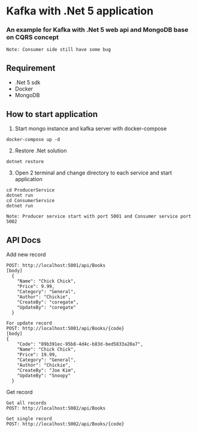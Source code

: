 # Kafka with .Net 5 application

### An example for Kafka with .Net 5 web api and MongoDB base on CQRS concept

```Note: Consumer side still have some bug```

## Requirement
- .Net 5 sdk
- Docker
- MongoDB

## How to start application

1. Start mongo instance and kafka server with docker-compose
```
docker-compose up -d
```
2. Restore .Net solution
```
dotnet restore
```
3. Open 2 terminal and change directory to each service and start application
```
cd ProducerService
dotnet run
cd ConsumerService
dotnet run
```

```Note: Producer service start with port 5001 and Consumer service port 5002```

## API Docs
Add new record
```
POST: http://localhost:5001/api/Books
[body]
  {
    "Name": "Chick Chick",
    "Price": 9.99,
    "Category": "General",
    "Author": "Chickie",
    "CreateBy": "coregate",
    "UpdateBy": "coregate"
  }

For update record
POST: http://localhost:5001/api/Books/{code}
[body]
{
    "Code": "89b391ec-95b8-4d4c-b83d-bed5833a20a7",
    "Name": "Chick Chick",
    "Price": 19.99,
    "Category": "General",
    "Author": "Chickie",
    "CreateBy": "Joe Kim",
    "UpdateBy": "Snoopy"
  }
```

Get record
```
Get all records
POST: http://localhost:5002/api/Books

Get single record
POST: http://localhost:5002/api/Books/{code}
```